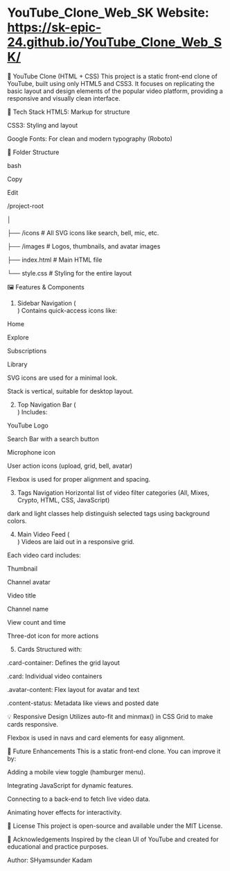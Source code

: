# YouTube_Clone_Web_SK Website: https://sk-epic-24.github.io/YouTube_Clone_Web_SK/

🎥 YouTube Clone (HTML + CSS)
This project is a static front-end clone of YouTube, built using only HTML5 and CSS3. It focuses on replicating the basic layout and design elements of the popular video platform, providing a responsive and visually clean interface.

🔧 Tech Stack
HTML5: Markup for structure

CSS3: Styling and layout

Google Fonts: For clean and modern typography (Roboto)

📁 Folder Structure

bash

Copy

Edit

/project-root

│

├── /icons          # All SVG icons like search, bell, mic, etc.

├── /images         # Logos, thumbnails, and avatar images

├── index.html      # Main HTML file

└── style.css       # Styling for the entire layout

🖼️ Features & Components
1. Sidebar Navigation (<aside>)
Contains quick-access icons like:

Home

Explore

Subscriptions

Library

SVG icons are used for a minimal look.

Stack is vertical, suitable for desktop layout.

2. Top Navigation Bar (<nav>)
Includes:

YouTube Logo

Search Bar with a search button

Microphone icon

User action icons (upload, grid, bell, avatar)

Flexbox is used for proper alignment and spacing.

3. Tags Navigation
Horizontal list of video filter categories (All, Mixes, Crypto, HTML, CSS, JavaScript)

dark and light classes help distinguish selected tags using background colors.

4. Main Video Feed (<main>)
Videos are laid out in a responsive grid.

Each video card includes:

Thumbnail

Channel avatar

Video title

Channel name

View count and time

Three-dot icon for more actions

5. Cards
Structured with:

.card-container: Defines the grid layout

.card: Individual video containers

.avatar-content: Flex layout for avatar and text

.content-status: Metadata like views and posted date

💡 Responsive Design
Utilizes auto-fit and minmax() in CSS Grid to make cards responsive.

Flexbox is used in navs and card elements for easy alignment.

🎯 Future Enhancements
This is a static front-end clone. You can improve it by:

Adding a mobile view toggle (hamburger menu).

Integrating JavaScript for dynamic features.

Connecting to a back-end to fetch live video data.

Animating hover effects for interactivity.

📜 License
This project is open-source and available under the MIT License.

🙌 Acknowledgements
Inspired by the clean UI of YouTube and created for educational and practice purposes.

Author:
SHyamsunder Kadam
